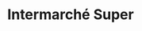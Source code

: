 ---
title: "Intermarché Super"
url: /clermont-ferrand/intermarche-super-rue-anatole-france/
shop: Supermarkt
---